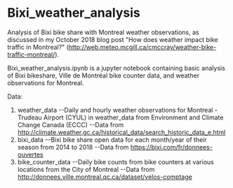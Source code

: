 # Bixi_weather_analysis
Analysis of Bixi bike share with Montreal weather observations, as discussed in my October 2018 blog post "How does weather impact bike traffic in Montreal?" (http://web.meteo.mcgill.ca/cmccray/weather-bike-traffic-montreal/).

Bixi_weather_analysis.ipynb is a jupyter notebook containing basic analysis of Bixi bikeshare, Ville de Montréal bike counter data, and weather observations for Montreal.

Data:
1. weather_data
--Daily and hourly weather observations for Montreal - Trudeau Airport (CYUL) in weather_data from Environment and Climate Change Canada (ECCC)
--Data from http://climate.weather.gc.ca/historical_data/search_historic_data_e.html
2. bixi_data
--Bixi bike share open data for each month/year of their season from 2014 to 2018
--Data from https://bixi.com/fr/donnees-ouvertes
3. bike_counter_data
--Daily bike counts from bike counters at various locations from the City of Montreal
--Data from http://donnees.ville.montreal.qc.ca/dataset/velos-comptage
